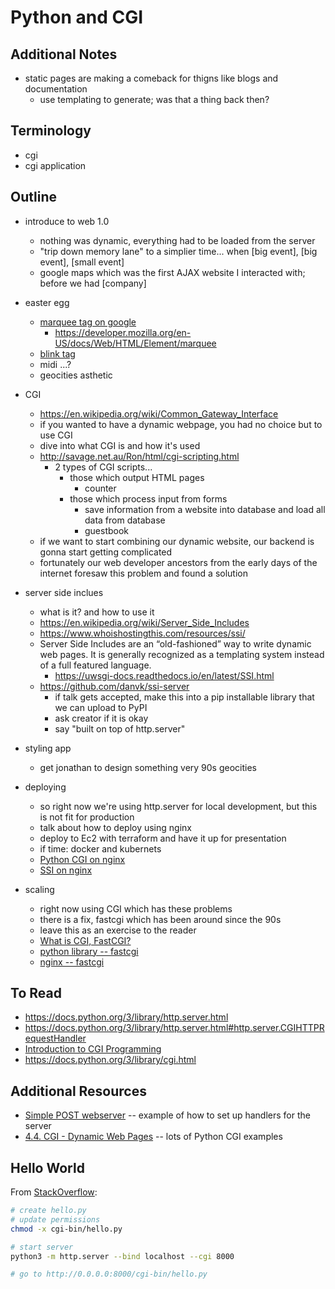 # Python and CGI

## Additional Notes

- static pages are making a comeback for thigns like blogs and documentation
  - use templating to generate; was that a thing back then?

## Terminology

- cgi
- cgi application

## Outline

- introduce to web 1.0
  - nothing was dynamic, everything had to be loaded from the server
  - "trip down memory lane" to a simplier time... when [big event], [big event], [small event]
  - google maps which was the first AJAX website I interacted with; before we had [company]

- easter egg
  - [marquee tag on google](https://www.google.com/search?q=marquee+tag)
    - https://developer.mozilla.org/en-US/docs/Web/HTML/Element/marquee
  - [blink tag](https://www.google.com/search?q=blink+tag)
  - midi ...?
  - geocities asthetic

- CGI
  - https://en.wikipedia.org/wiki/Common_Gateway_Interface
  - if you wanted to have a dynamic webpage, you had no choice but to use CGI
  - dive into what CGI is and how it's used
  - http://savage.net.au/Ron/html/cgi-scripting.html
    - 2 types of CGI scripts...
      - those which output HTML pages
        - counter
      - those which process input from forms
        - save information from a website into database and load all data from database
        - guestbook
  - if we want to start combining our dynamic website, our backend is gonna start getting complicated
  - fortunately our web developer ancestors from the early days of the internet foresaw this problem and found a solution

- server side inclues
  - what is it? and how to use it
  - https://en.wikipedia.org/wiki/Server_Side_Includes
  - https://www.whoishostingthis.com/resources/ssi/
  - Server Side Includes are an “old-fashioned” way to write dynamic web pages. It is generally recognized as a templating system instead of a full featured language.
    - https://uwsgi-docs.readthedocs.io/en/latest/SSI.html
  - https://github.com/danvk/ssi-server
    - if talk gets accepted, make this into a pip installable library that we can upload to PyPI
    - ask creator if it is okay
    - say "built on top of http.server"

- styling app
  - get jonathan to design something very 90s geocities

- deploying
  - so right now we're using http.server for local development, but this is not fit for production
  - talk about how to deploy using nginx
  - deploy to Ec2 with terraform and have it up for presentation
  - if time: docker and kubernets
  - [Python CGI on nginx](https://techexpert.tips/nginx/python-cgi-nginx/)
  - [SSI on nginx](http://nginx.org/en/docs/http/ngx_http_ssi_module.html)

- scaling
  - right now using CGI which has these problems
  - there is a fix, fastcgi which has been around since the 90s
  - leave this as an exercise to the reader
  - [What is CGI, FastCGI?](https://help.superhosting.bg/en/cgi-common-gateway-interface-fastcgi.html)
  - [python library -- fastcgi](https://github.com/fastai/fastcgi/tree/master/)
  - [nginx -- fastcgi](https://www.nginx.com/resources/wiki/start/topics/examples/fastcgiexample/)

## To Read

- https://docs.python.org/3/library/http.server.html
- https://docs.python.org/3/library/http.server.html#http.server.CGIHTTPRequestHandler
- [Introduction to CGI Programming](http://homepages.math.uic.edu/~jan/mcs275/mcs275notes/lec21.html)
- https://docs.python.org/3/library/cgi.html

## Additional Resources

- [Simple POST webserver](https://gist.github.com/MFry/90382082f9a65eceabd007ee7182af92)
  -- example of how to set up handlers for the server
- [4.4. CGI - Dynamic Web Pages](http://anh.cs.luc.edu/python/hands-on/3.1/handsonHtml/dynamic.html)
  -- lots of Python CGI examples

## Hello World

From [StackOverflow](https://stackoverflow.com/questions/30516414/how-to-run-cgi-hello-world-with-python-http-server):

```bash
# create hello.py
# update permissions
chmod -x cgi-bin/hello.py

# start server
python3 -m http.server --bind localhost --cgi 8000

# go to http://0.0.0.0:8000/cgi-bin/hello.py
```
